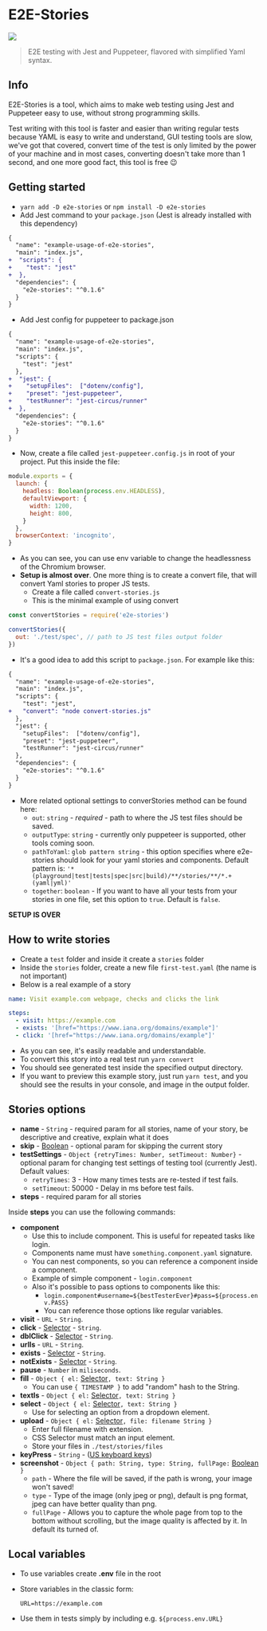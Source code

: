 # E2E-Stories
![](https://github.com/avocode/e2e-stories/actions/workflows/node.js.yml/badge.svg)

> E2E testing with Jest and Puppeteer, flavored with simplified Yaml syntax.


## Info

E2E-Stories is a tool, which aims to make web testing using Jest and Puppeteer easy to use, without strong programming skills.

Test writing with this tool is faster and easier than writing regular tests because YAML is easy to write and understand, GUI testing tools are slow, we've got that covered, convert time of the test is only limited by the power of your machine and in most cases, converting doesn't take more than 1 second, and one more good fact, this tool is free 😉

## Getting started
* `yarn add -D e2e-stories` or `npm install -D e2e-stories`
* Add Jest command to your `package.json` \(Jest is already installed with this dependency\)

```diff
{
  "name": "example-usage-of-e2e-stories",
  "main": "index.js",
+  "scripts": {
+    "test": "jest"
+  },
  "dependencies": {
    "e2e-stories": "^0.1.6"
  }
}
```

* Add Jest config for puppeteer to package.json

```diff
{
  "name": "example-usage-of-e2e-stories",
  "main": "index.js",
  "scripts": {
    "test": "jest"
  },
+  "jest": {
+    "setupFiles":  ["dotenv/config"],
+    "preset": "jest-puppeteer",
+    "testRunner": "jest-circus/runner"
+  },
  "dependencies": {
    "e2e-stories": "^0.1.6"
  }
}
```

* Now, create a file called `jest-puppeteer.config.js` in root of your project. Put this inside the file:

```javascript
module.exports = {
  launch: {
    headless: Boolean(process.env.HEADLESS),
    defaultViewport: {
      width: 1200,
      height: 800,
    }
  },
  browserContext: 'incognito',
}
```

* As you can see, you can use env variable to change the headlessness of the Chromium browser.
* **Setup is almost over**. One more thing is to create a convert file, that will convert Yaml stories to proper JS tests.
  * Create a file called `convert-stories.js`
  * This is the minimal example of using convert

```javascript
const convertStories = require('e2e-stories')

convertStories({
  out: './test/spec', // path to JS test files output folder
})
```

* It's a good idea to add this script to `package.json`. For example like this:

```diff
{
  "name": "example-usage-of-e2e-stories",
  "main": "index.js",
  "scripts": {
    "test": "jest",
+   "convert": "node convert-stories.js"
  },
  "jest": {
    "setupFiles":  ["dotenv/config"],
    "preset": "jest-puppeteer",
    "testRunner": "jest-circus/runner"
  },
  "dependencies": {
    "e2e-stories": "^0.1.6"
  }
}
```

* More related optional settings to converStories method can be found here: 
  * `out`: `string` - _required_ - path to where the JS test files should be saved.
  * `outputType`: `string` - currently only puppeteer is supported, other tools coming soon.
  * `pathToYaml`: `glob pattern string` - this option specifies where e2e-stories should look for your yaml stories and components. Default pattern is: `'*(playground|test|tests|spec|src|build)/**/stories/**/*.+(yaml|yml)'`
  * `together`: `boolean` - If you want to have all your tests from your stories in one file, set this option to `true`. Default is `false`.

**SETUP IS OVER**

## How to write stories

* Create a `test` folder and inside it create a `stories` folder
* Inside the `stories` folder, create a new file `first-test.yaml` \(the name is not important\)
* Below is a real example of a story

```yaml
name: Visit example.com webpage, checks and clicks the link

steps: 
  - visit: https://example.com
  - exists: '[href="https://www.iana.org/domains/example"]'
  - click: '[href="https://www.iana.org/domains/example"]'
```

* As you can see, it's easily readable and understandable. 
* To convert this story into a real test run `yarn convert`
* You should see generated test inside the specified output directory.
* If you want to preview this example story, just run `yarn test`, and you should see the results in your console, and image in the output folder.

## Stories options

* **name** - `String` - required param for all stories, name of your story, be descriptive and creative, explain what it does
* **skip** - [Boolean](https://developer.mozilla.org/en-US/docs/Web/JavaScript/Data_structures#boolean_type) - optional param for skipping the current story
* **testSettings** - `Object {retryTimes: Number, setTimeout: Number}` - optional param for changing test settings of testing tool (currently Jest). Default values:
  * `retryTimes`: 3 - How many times tests are re-tested if test fails.
  * `setTimeout`: 50000 - Delay in ms before test fails.
* **steps** - required param for all stories

Inside **steps** you can use the following commands:

* **component**
  * Use this to include component. This is useful for repeated tasks like login.
  * Components name must have `something.component.yaml` signature.
  * You can nest components, so you can reference a component inside a component.
  * Example of simple component - `login.component`
  * Also it's possible to pass options to components like this:
    * `login.component#username=${bestTesterEver}#pass=${process.env.PASS}`
    * You can reference those options like regular variables.
* **visit** - `URL` - `String`.
* **click** - [Selector](https://developer.mozilla.org/en-US/docs/Web/CSS/CSS_Selectors) - `String`.
* **dblClick** - [Selector](https://developer.mozilla.org/en-US/docs/Web/CSS/CSS_Selectors) - `String`.
* **urlIs** - `URL` - `String`.
* **exists** - [Selector](https://developer.mozilla.org/en-US/docs/Web/CSS/CSS_Selectors) - `String`.
* **notExists** - [Selector](https://developer.mozilla.org/en-US/docs/Web/CSS/CSS_Selectors) - `String`.
* **pause** - `Number` in `miliseconds`.
* **fill** - `Object { el:` [Selector](https://developer.mozilla.org/en-US/docs/Web/CSS/CSS_Selectors)`, text: String }`
  * You can use `{ TIMESTAMP }` to add "random" hash to the String.
* **textIs** - `Object { el:` [Selector](https://developer.mozilla.org/en-US/docs/Web/CSS/CSS_Selectors)`, text: String }`
* **select** - `Object { el:` [Selector](https://developer.mozilla.org/en-US/docs/Web/CSS/CSS_Selectors)`, text: String }`
  * Use for selecting an option from a dropdown element.
* **upload** - `Object { el:` [Selector](https://developer.mozilla.org/en-US/docs/Web/CSS/CSS_Selectors)`, file: filename String }`
  * Enter full filename with extension.
  * CSS Selector must match an input element.
  * Store your files in `./test/stories/files`
* **keyPress** - `String` - \([US keyboard keys](./src/core/types.ts#L133)\)
* **screenshot** - `Object { path: String, type: String, fullPage:` [Boolean](https://developer.mozilla.org/en-US/docs/Web/JavaScript/Data_structures#boolean_type) `}`
  * `path` - Where the file will be saved, if the path is wrong, your image won't saved!
  * `type` - Type of the image (only jpeg or png), default is png format, jpeg can have better quality than png.
  * `fullPage` - Allows you to capture the whole page from top to the bottom without scrolling, 
  but the image quality is affected by it. In default its turned of.

## Local variables

* To use variables create **.env** file in the root
* Store variables in the classic form:

  ```text
  URL=https://example.com
  ```

* Use them in tests simply by including e.g. `${process.env.URL}`

